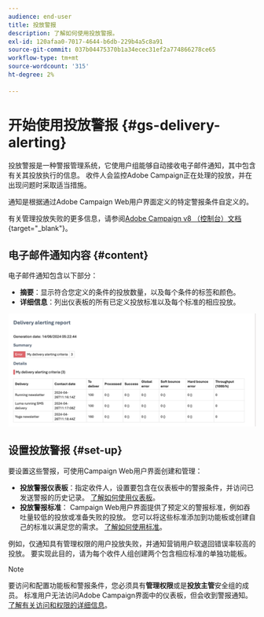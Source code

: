 ```yaml
---
audience: end-user
title: 投放警报
description: 了解如何使用投放警报。
exl-id: 120afaa0-7017-4644-b6db-229b4a5c8a91
source-git-commit: 037b04475370b1a34ecec31ef2a774866278ce65
workflow-type: tm+mt
source-wordcount: '315'
ht-degree: 2%

---
```


# 开始使用投放警报 {#gs-delivery-alerting}

投放警报是一种警报管理系统，它使用户组能够自动接收电子邮件通知，其中包含有关其投放执行的信息。 收件人会监控Adobe Campaign正在处理的投放，并在出现问题时采取适当措施。

通知是根据通过Adobe Campaign Web用户界面定义的特定警报条件自定义的。

有关管理投放失败的更多信息，请参阅[Adobe Campaign v8 （控制台）文档](https://experienceleague.adobe.com/en/docs/campaign/campaign-v8/send/failures/delivery-failures#send){target="_blank"}。

## 电子邮件通知内容 {#content}

电子邮件通知包含以下部分：

* **摘要**：显示符合您定义的条件的投放数量，以及每个条件的标签和颜色。
* **详细信息**：列出仪表板的所有已定义投放标准以及每个标准的相应投放。

![描述：此屏幕快照显示电子邮件通知布局，包括摘要和详细信息部分。](assets/alerting-email.png)

## 设置投放警报 {#set-up}

要设置这些警报，可使用Campaign Web用户界面创建和管理：

* **投放警报仪表板**：指定收件人，设置要包含在仪表板中的警报条件，并访问已发送警报的历史记录。 [了解如何使用仪表板](../msg/delivery-alerting-dashboards.md)。
* **投放警报标准**： Campaign Web用户界面提供了预定义的警报标准，例如吞吐量较低的投放或准备失败的投放。 您可以将这些标准添加到功能板或创建自己的标准以满足您的需求。 [了解如何使用标准](../msg/delivery-alerting-criteria.md)。

例如，仅通知具有管理权限的用户投放失败，并通知营销用户软退回错误率较高的投放。 要实现此目的，请为每个收件人组创建两个包含相应标准的单独功能板。

>[!NOTE]
>
>要访问和配置功能板和警报条件，您必须具有&#x200B;**管理权限**&#x200B;或是&#x200B;**投放主管**&#x200B;安全组的成员。 标准用户无法访问Adobe Campaign界面中的仪表板，但会收到警报通知。 [了解有关访问和权限的详细信息](../get-started/permissions.md)。